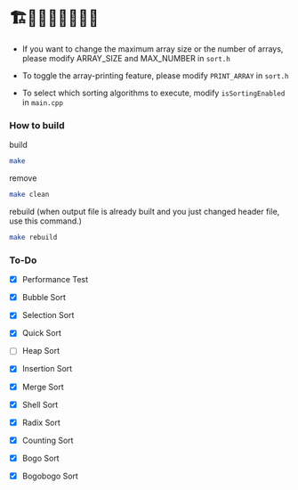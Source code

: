 # 🏗️🚧🚧🚧🚧🚧🚧🚧

* If you want to change the maximum array size or the number of arrays, please modify ARRAY_SIZE and MAX_NUMBER in ```sort.h```

* To toggle the array-printing feature, please modify ```PRINT_ARRAY``` in ```sort.h```
* To select which sorting algorithms to execute, modify ```isSortingEnabled``` in ```main.cpp```

### How to build
build
```bash
make
```
remove
```bash
make clean
```

rebuild (when output file is already built and you just changed header file, use this command.)
```bash
make rebuild
```

### To-Do
- [X] Performance Test
- [X] Bubble Sort
- [X] Selection Sort
- [X] Quick Sort
- [ ] Heap Sort
- [X] Insertion Sort
- [X] Merge Sort
- [X] Shell Sort
- [X] Radix Sort
- [X] Counting Sort
- [X] Bogo Sort
- [X] Bogobogo Sort
    
